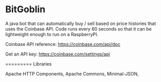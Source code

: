 BitGoblin
=========

A java bot that can automatically buy / sell based on price histories that uses the Coinbase API.  Code runs every 60 seconds so that it can be lightweight enough to run on a RaspberryPI.


Coinbase API reference: https://coinbase.com/api/doc

Get an API key: https://coinbase.com/settings/api


=========
Libraries

Apache HTTP Components, 
Apache Commons, 
Minimal-JSON, 

